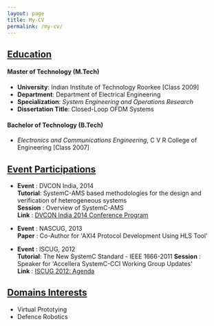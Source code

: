 ```yaml
---
layout: page
title: My-CV
permalink: /my-cv/
---
```


## <u>Education</u>
#### Master of Technology (M.Tech)
  - <b>University</b>: Indian Institute of Technology Roorkee [Class 2009]<br>
  - <b>Department</b>: Department of Electrical Engineering<br>
  - <b>Specialization</b>: <i>System Engineering and Operations Research</i><br>
  - <b>Dissertation Title</b>: Closed-Loop OFDM Systems

#### Bachelor of Technology (B.Tech)
  - <i>Electronics and Communications Engineering</i>, C V R College of Engineering [Class 2007]<br>


## <u>Event Participations</u>
- <b>Event</b>   : DVCON India, 2014<br>
  <b>Tutorial</b>: SystemC-AMS based methodologies for the design and verification of heterogeneous systems<br>
  <b>Session</b> : Overview of SystemC-AMS<br>
  <b>Link</b>    : [DVCON India 2014 Conference Program](https://dvcon-india.org/sites/dvcon-india.org/files/archive/2014/2014_Conference_Program.pdf)<br>

- <b>Event</b>   : NASCUG, 2013<br>
  <b>Paper</b>   : Co-Author for 'AXI4 Protocol Development Using HLS Tool'<br>

- <b>Event</b>   : ISCUG, 2012<br>
  <b>Tutorial</b>: The New SystemC Standard - IEEE 1666-2011
  <b>Session</b> : Speaker for 'Accellera SystemC-CCI Working Group Updates'<br>
  <b>Link</b>    : [ISCUG 2012: Agenda](http://www.iscug.net/2012-agenda)

## <u>Domains Interests</u>
  - Virtual Prototying
  - Defence Robotics



